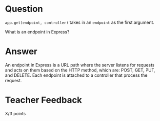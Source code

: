 # Question

`app.get(endpoint, controller)` takes in an `endpoint` as the first argument.

What is an endpoint in Express?

# Answer
An endpoint in Express is a URL path where the server listens for requests and acts on them based on the HTTP method, which are: POST, GET, PUT, and DELETE. Each endpoint is attached to a controller that process the request.
# Teacher Feedback

X/3 points
